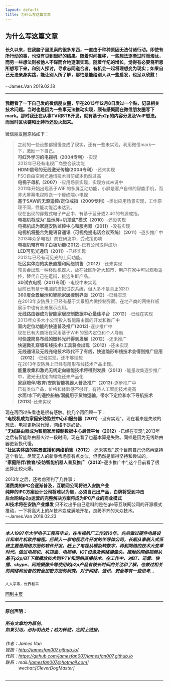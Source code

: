 ```yaml
---
layout: default
title: 为什么写这篇文章
---
```


## 为什么写这篇文章

#### 长久以来，在我脑子里思索的很多东西，一直由于种种原因无法付诸行动。即使有所行动的事，也没有见到很好的结果。随着时间推移，一些想法逐渐过时而淘汰，而另一些想法则被他人不谋而合地逐渐实现。随着年纪的增长，觉得有必要将所思所想写下来，和别人探讨，寻求志同道合者，有机会一起将理想变为现实；如果自己无法亲身实践，能让别人所了解，那怕是能给别人以一些启发，也足以欣慰！  
--James.Van 2019.02.18  

---

#### 我翻看了一下自己发的微信朋友圈，早在2013年12月8日发过一个贴，记录相关技术问题。当时也是因为一些事无法推动实现，颇有感慨而在微信朋友圈写下mark。那时我还在从事TV和STB开发，就有基于p2p的内容分发及VoIP想法。而当时区块链和比特币还没火起来。  
微信朋友圈原帖如下： 

> 之前的一些设想都慢慢变成了现实，还有一些未实现，利用微信mark一下，激励一下自己。  
> **可红外学习的电视机（2004专利）**-实现  
> 	2012年已经有电视厂商整合该功能  
> **HDMI信号的无线激光传输(2004专利）**-还未实现  
> 	FSO自由空间光通讯技术目前成本仍然过高  
> **电视子母机（2007）**-应用场景实现，实现方式未说中  
> 	2011年开始出现基于WiFi的多屏互动功能，小屏是客户自带的智能手机，而非大屏幕电视附送一个瘦终端小电视  
> **基于SAW的无源遥控/定位戒指（2009专利）**-类似应用场景实现，工作原理不同，性能功能远未达到。  
>   现在出现的穿戴式电子产品中，有基于蓝牙或2.4G的有源戒指。  
> **电视机将成为"显示屏+机顶盒"模式（2010）**-还没实现  
> **电视机成为家庭安防监控中心和服务器（2011）**-没有实现  
> **电视机将整合免提语音通讯（可视免提电话会议系统）（2011）**-逐步推广中  
> 	2013年众多电视厂商在研发中，受政策影响  
> **电视机带有电子白板功能(2012)**-已有公司取得成功  
> **LED可见光通讯（2011）**-已经实现  
> 	2012年已经有可见光的上网功能。  
> **社区实体店的实景直播和网络销售（2012）**-还未实现  
>  预言会出现一种移动机器人，放在社区附近大超市，用户在家中可以观看遥控，替代自己在逛街，挑选生鲜产品。  
> **3D试衣电视（2011专利）**-电视中未实现  
>  目前已有基于电脑的虚拟试衣系统，但大多不是真正的3D.  
> **360度全景展示和智能家居控制界面（2012）**-已经实现  
> 	在2013年安防展上已经有基于实景照片做控制界面。在地产商的网络样板展示中也有全景展示应用。  
> **无线路由器成为智能家居控制数据中心最佳平台（2012）**-已经在实现  
> 	2013年众多大小公司投入智能路由器的开发和推广中  
> **室内定位功能的快速普及推广(2012)**-逐步推广中  
> 	现在已有大商场在采用基于WiFi的室内定位和个人导航  
> **可快速简易布线的塑料光纤得到发展（2012）**-还未推广  
> **快速微孔穿墙布线技术/工具将会出现（2012）**-还未实现  
> **无线通讯及无线充电技术取代不了有线，快速隐形布线技术会得到推广应用（2012）**-已经实现，还不够理想  
> 	在2013年安防展上已经有隐形布线技术产品出现。  
> **能量收集和激光无线定向输能技术将得到发展（2013）**-能量收集逐步推广中，激光无线定向输能还未产品化  
> **家庭陪伴/教育/安防智能机器人普及推广（2013)**-逐步推广中  
> 	已有类似产品，价格和体验感不够好，有待人工智能技术提高  
> **水面/水下的遥控船舶/潜艇用于货物运输，带水下定位和水下导航技术(2013)**-还未实现  

现在再回过头看也是很有感触。挑几个再回顾一下：  
"**电视机成为家庭安防监控中心和服务器（2011）**-没有实现"，现在看来是失败的想法，电视更新换代慢，网络不是必备。  
"**无线路由器成为智能家居控制数据中心最佳平台（2012）**-已经在实现",2013年之后有智能路由器火过一段时间。现在看了也基本算是失败。同样是因为无线路由器更新换代慢。  
"**社区实体店的实景直播和网络销售（2012）**-还未实现",这个目前自己仍然再坚持这个看法，尽管无人的新零售场景有点类似，但仍然是值得坚持和尝试的。    
"**家庭陪伴/教育/安防智能机器人普及推广（2013)**-逐步推广中",这个目前看了很还算比较火爆。  

2013年之后，还考虑预判了几件事：  
**消费类的IPC会逐渐普及，互联网公司将进入安防产业**  
**纯粹的IPC方案设计公司将难以为继，必须自己出产品，白牌将受到冲击**  
**后台网络p2p运营的完整解决方案将成为IPC产业的商业模式**  
**AI技术将在安防产业爆发** 只不过出乎自己意料的是在gle等互联网公司的开源模式推动，一下将高大上的AI技术变成满地开花，良莠不齐的大众技术。    
--James.Van 2019.02.23

---

#### 

##### 本人1997年大学电子工程系毕业，在电视机厂工作近10年。先后做过硬件电路设计和单片机软件编程。后转入一家电视芯片开发的半导体公司，长期从事嵌入式系统主要是网络方面的软件开发。赶上了电视从模拟转数字，再到网络的技术大变革时代。做过电视机、机顶盒、电视棒、IOT设备及网络摄像头。接触的网络视频从基于p2p/BT下载播放技术到IPTV和网络直播技术。在工作中，对BT、迅雷、快播、skype、网络摄像头等使用的p2p产品有较长时间的关注和了解，也做过相关的网络和设备的安全加密方面的研究。对于网络、通讯、安全等有一些思考...
```
人人平等，世界和平
```

[回到主页](http://jamesfan007.github.io/)

---

#### 原创声明：

##### 所有文章均为原创。 <br/> 如果引用，必标明出处；若为转贴，定附上链接。

###### 作者：James Van <br/> 链接：http://jamesfan007.github.io/ <br/> 代码：https://github.com/jamesfan007/jamesfan007.github.io <br/> 联系：mail:[jamesfan007@hotmail.com]  <br/> &emsp;&emsp;&emsp;wechat:[CleverDogMaster]

---
